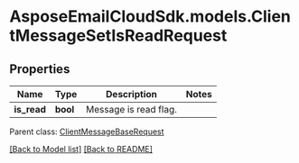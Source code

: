# AsposeEmailCloudSdk.models.ClientMessageSetIsReadRequest
## Properties
Name | Type | Description | Notes
------------ | ------------- | ------------- | -------------
**is_read** | **bool** | Message is read flag.              | 

 Parent class: [ClientMessageBaseRequest](ClientMessageBaseRequest.md)

[[Back to Model list]](Models.md) [[Back to README]](README.md)


